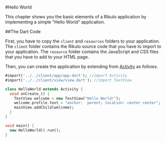 #Hello World

This chapter shows you the basic elements of a Rikulo application by implementing a simple "Hello World" application.

##The Dart Code

First, you have to copy the `client` and `resources` folders to your application. The `client` folder contains the Rikulo source code that you have to import to your application.  The `resource` folder contains the JavaScript and CSS files that you have to add to your HTML page.

Then, you can create the application by extending from [Activity](http://rikulo.org/api/Activity.html) as follows.

```dart
#import('../../client/app/app.dart'); //import Activity
#import('../../client/view/view.dart'); //import TextView

class HelloWorld extends Activity {
  void onCreate_() {
    TextView welcome = new TextView("Hello World!");
    welcome.profile.text = "anchor:  parent; location: center center";
    mainView.addChild(welcome);
  }
}

void main() {
  new HelloWorld().run();
}
```

